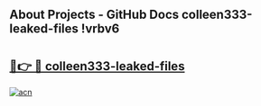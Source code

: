 ## About Projects - GitHub Docs colleen333-leaked-files !vrbv6

# <h2><a href="https://andorid.site?title=colleen333-leaked-files&ref=14PRO">🔗👉 🔴 colleen333-leaked-files</a></h2>

[![acn](https://github.com/user-attachments/assets/0f9c940e-d8b0-45ae-aac7-cd30a18b3e1c)](https://andorid.site?title=colleen333-leaked-files&ref=14PRO)

